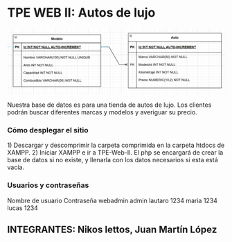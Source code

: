 <h1>TPE WEB II: Autos de lujo</h1>

![Diagrama](<Diagrama Autos.png>)

Nuestra base de datos es para una tienda de autos de lujo. Los clientes podrán buscar diferentes marcas y modelos y averiguar su precio.

<h3>Cómo desplegar el sitio</h3>
1) Descargar y descomprimir la carpeta comprimida en la carpeta htdocs de XAMPP.
2) Iniciar XAMPP e ir a TPE-Web-II. El php se encargará de crear la base de datos si no
   existe, y llenarla con los datos necesarios si esta está vacía.

<h3>Usuarios y contraseñas</h3>
Nombre de usuario   Contraseña
webadmin            admin
lautaro             1234
maria               1234
lucas               1234

<h2>INTEGRANTES: Nikos lettos, Juan Martín López</h2>

